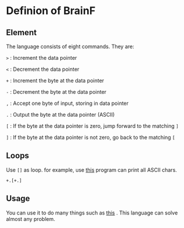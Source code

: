 # Definion of BrainF

## Element

The language consists of eight commands. They are:

`>` : Increment the data pointer

`<` : Decrement the data pointer

`+` : Increment the byte at the data pointer

`-` : Decrement the byte at the data pointer

`,` : Accept one byte of input, storing in data pointer

`.` : Output the byte at the data pointer (ASCII)

`[` : If the byte at the data pointer is zero, jump forward to the matching `]`

`]` : If the byte at the data pointer is not zero,  go back to the matching `[`

## Loops

Use `[]` as loop. for example, use 
[this](https://github.com/Skyhigh173/Programming-Languages/blob/main/Weird/BrainF/allChars.bf) 
program can print all ASCII chars.

```bf
+.[+.]
```

## Usage

You can use it to do many things such as [this](https://github.com/Skyhigh173/Programming-Languages/blob/main/Weird/BrainF/mandelBrotSet.bf)
.
This language can solve almost any problem.
